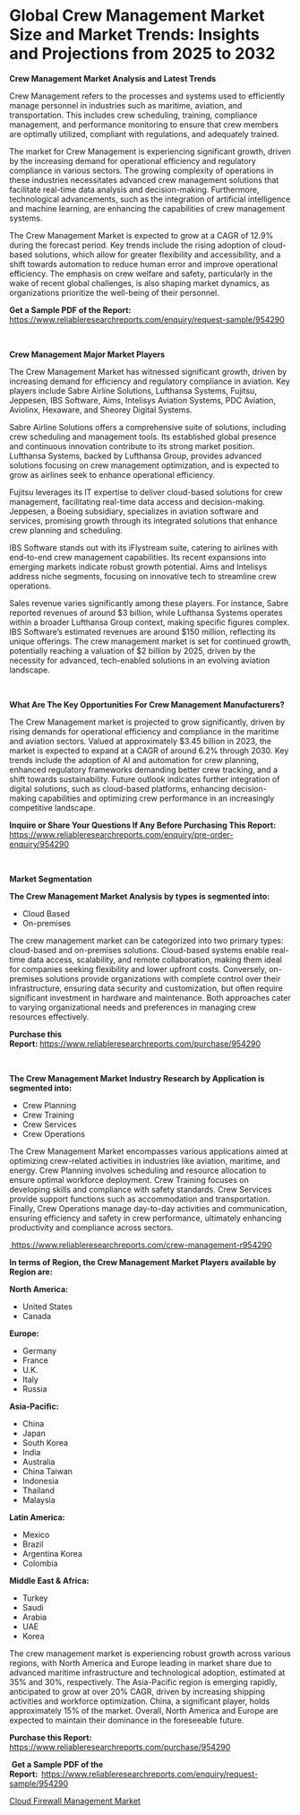 <p><h1>Global Crew Management Market Size and Market Trends: Insights and Projections from 2025 to 2032</h1></p><p><strong>Crew Management Market Analysis and Latest Trends</strong></p>
<p><p>Crew Management refers to the processes and systems used to efficiently manage personnel in industries such as maritime, aviation, and transportation. This includes crew scheduling, training, compliance management, and performance monitoring to ensure that crew members are optimally utilized, compliant with regulations, and adequately trained.</p><p>The market for Crew Management is experiencing significant growth, driven by the increasing demand for operational efficiency and regulatory compliance in various sectors. The growing complexity of operations in these industries necessitates advanced crew management solutions that facilitate real-time data analysis and decision-making. Furthermore, technological advancements, such as the integration of artificial intelligence and machine learning, are enhancing the capabilities of crew management systems.</p><p>The Crew Management Market is expected to grow at a CAGR of 12.9% during the forecast period. Key trends include the rising adoption of cloud-based solutions, which allow for greater flexibility and accessibility, and a shift towards automation to reduce human error and improve operational efficiency. The emphasis on crew welfare and safety, particularly in the wake of recent global challenges, is also shaping market dynamics, as organizations prioritize the well-being of their personnel.</p></p>
<p><strong>Get a Sample PDF of the Report:&nbsp;</strong> <a href="https://www.reliableresearchreports.com/enquiry/request-sample/954290?utm_campaign=2283&utm_medium=2&utm_source=Github&utm_content=ia&utm_term=07032025&utm_id=crew-management">https://www.reliableresearchreports.com/enquiry/request-sample/954290</a></p>
<p>&nbsp;</p>
<p><strong>Crew Management Major Market Players</strong></p>
<p><p>The Crew Management Market has witnessed significant growth, driven by increasing demand for efficiency and regulatory compliance in aviation. Key players include Sabre Airline Solutions, Lufthansa Systems, Fujitsu, Jeppesen, IBS Software, Aims, Intelisys Aviation Systems, PDC Aviation, Aviolinx, Hexaware, and Sheorey Digital Systems. </p><p>Sabre Airline Solutions offers a comprehensive suite of solutions, including crew scheduling and management tools. Its established global presence and continuous innovation contribute to its strong market position. Lufthansa Systems, backed by Lufthansa Group, provides advanced solutions focusing on crew management optimization, and is expected to grow as airlines seek to enhance operational efficiency.</p><p>Fujitsu leverages its IT expertise to deliver cloud-based solutions for crew management, facilitating real-time data access and decision-making. Jeppesen, a Boeing subsidiary, specializes in aviation software and services, promising growth through its integrated solutions that enhance crew planning and scheduling.</p><p>IBS Software stands out with its iFlystream suite, catering to airlines with end-to-end crew management capabilities. Its recent expansions into emerging markets indicate robust growth potential. Aims and Intelisys address niche segments, focusing on innovative tech to streamline crew operations. </p><p>Sales revenue varies significantly among these players. For instance, Sabre reported revenues of around $3 billion, while Lufthansa Systems operates within a broader Lufthansa Group context, making specific figures complex. IBS Software’s estimated revenues are around $150 million, reflecting its unique offerings. The crew management market is set for continued growth, potentially reaching a valuation of $2 billion by 2025, driven by the necessity for advanced, tech-enabled solutions in an evolving aviation landscape.</p></p>
<p>&nbsp;</p>
<p><strong>What Are The Key Opportunities For Crew Management Manufacturers?</strong></p>
<p><p>The Crew Management market is projected to grow significantly, driven by rising demands for operational efficiency and compliance in the maritime and aviation sectors. Valued at approximately $3.45 billion in 2023, the market is expected to expand at a CAGR of around 6.2% through 2030. Key trends include the adoption of AI and automation for crew planning, enhanced regulatory frameworks demanding better crew tracking, and a shift towards sustainability. Future outlook indicates further integration of digital solutions, such as cloud-based platforms, enhancing decision-making capabilities and optimizing crew performance in an increasingly competitive landscape.</p></p>
<p><strong>Inquire or Share Your Questions If Any Before Purchasing This Report:</strong> <a href="https://www.reliableresearchreports.com/enquiry/pre-order-enquiry/954290?utm_campaign=2283&utm_medium=2&utm_source=Github&utm_content=ia&utm_term=07032025&utm_id=crew-management">https://www.reliableresearchreports.com/enquiry/pre-order-enquiry/954290</a></p>
<p>&nbsp;</p>
<p><strong>Market Segmentation</strong></p>
<p><strong>The Crew Management Market Analysis by types is segmented into:</strong></p>
<p><ul><li>Cloud Based</li><li>On-premises</li></ul></p>
<p><p>The crew management market can be categorized into two primary types: cloud-based and on-premises solutions. Cloud-based systems enable real-time data access, scalability, and remote collaboration, making them ideal for companies seeking flexibility and lower upfront costs. Conversely, on-premises solutions provide organizations with complete control over their infrastructure, ensuring data security and customization, but often require significant investment in hardware and maintenance. Both approaches cater to varying organizational needs and preferences in managing crew resources effectively.</p></p>
<p><strong>Purchase this Report:&nbsp;</strong><a href="https://www.reliableresearchreports.com/purchase/954290?utm_campaign=2283&utm_medium=2&utm_source=Github&utm_content=ia&utm_term=07032025&utm_id=crew-management">https://www.reliableresearchreports.com/purchase/954290</a></p>
<p>&nbsp;</p>
<p><strong>The Crew Management Market Industry Research by Application is segmented into:</strong></p>
<p><ul><li>Crew Planning</li><li>Crew Training</li><li>Crew Services</li><li>Crew Operations</li></ul></p>
<p><p>The Crew Management Market encompasses various applications aimed at optimizing crew-related activities in industries like aviation, maritime, and energy. Crew Planning involves scheduling and resource allocation to ensure optimal workforce deployment. Crew Training focuses on developing skills and compliance with safety standards. Crew Services provide support functions such as accommodation and transportation. Finally, Crew Operations manage day-to-day activities and communication, ensuring efficiency and safety in crew performance, ultimately enhancing productivity and compliance across sectors.</p></p>
<p><a href="https://www.reliableresearchreports.com/crew-management-r954290?utm_campaign=2283&utm_medium=2&utm_source=Github&utm_content=ia&utm_term=07032025&utm_id=crew-management">&nbsp;https://www.reliableresearchreports.com/crew-management-r954290</a></p>
<p><strong>In terms of Region, the Crew Management Market Players available by Region are:</strong></p>
<p>
    <p> <strong> North America: </strong>
        <ul>
            <li>United States</li>
            <li>Canada</li>
        </ul>
        </p> 
    <p> <strong> Europe: </strong>
        <ul>
            <li>Germany</li>
            <li>France</li>
            <li>U.K.</li>
            <li>Italy</li>
            <li>Russia</li>
        </ul>
        </p> 
    <p> <strong> Asia-Pacific: </strong>
        <ul>
            <li>China</li>
            <li>Japan</li>
            <li>South Korea</li>
            <li>India</li>
            <li>Australia</li>
            <li>China Taiwan</li>
            <li>Indonesia</li>
            <li>Thailand</li>
            <li>Malaysia</li>
        </ul>
        </p> 
    <p> <strong> Latin America: </strong>
        <ul>
            <li>Mexico</li>
            <li>Brazil</li>
            <li>Argentina Korea</li>
            <li>Colombia</li>
        </ul>
        </p> 
    <p> <strong> Middle East & Africa: </strong>
        <ul>
            <li>Turkey</li>
            <li>Saudi</li>
            <li>Arabia</li>
            <li>UAE</li>
            <li>Korea</li>
        </ul>
    </p>
    </p>
<p><p>The crew management market is experiencing robust growth across various regions, with North America and Europe leading in market share due to advanced maritime infrastructure and technological adoption, estimated at 35% and 30%, respectively. The Asia-Pacific region is emerging rapidly, anticipated to grow at over 20% CAGR, driven by increasing shipping activities and workforce optimization. China, a significant player, holds approximately 15% of the market. Overall, North America and Europe are expected to maintain their dominance in the foreseeable future.</p></p>
<p><strong>Purchase this Report: </strong><a href="https://www.reliableresearchreports.com/purchase/954290?utm_campaign=2283&utm_medium=2&utm_source=Github&utm_content=ia&utm_term=07032025&utm_id=crew-management">https://www.reliableresearchreports.com/purchase/954290</a></p>
<p>&nbsp;<strong>Get a Sample PDF of the Report:&nbsp;&nbsp;</strong><a href="https://www.reliableresearchreports.com/enquiry/request-sample/954290?utm_campaign=2283&utm_medium=2&utm_source=Github&utm_content=ia&utm_term=07032025&utm_id=crew-management">https://www.reliableresearchreports.com/enquiry/request-sample/954290</a></p>
<p><strong></strong></p>
<p><p><a href="https://github.com/mcfred89/Market-Research-Report-List-1/blob/main/cloud-firewall-management-market.md?utm_campaign=2283&utm_medium=2&utm_source=Github&utm_content=ia&utm_term=07032025&utm_id=crew-management">Cloud Firewall Management Market</a></p></p>
